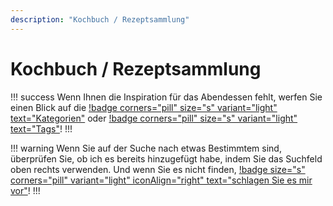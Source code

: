 ```yaml
---
description: "Kochbuch / Rezeptsammlung"
---
```


# Kochbuch / Rezeptsammlung

!!! success
Wenn Ihnen die Inspiration für das Abendessen fehlt, werfen Sie einen Blick auf die [!badge
corners="pill" size="s" variant="light" text="Kategorien"](./categories) oder [!badge
corners="pill" size="s" variant="light" text="Tags"](./tags)!
!!!

!!! warning
Wenn Sie auf der Suche nach etwas Bestimmtem sind, überprüfen Sie, ob ich es bereits hinzugefügt habe, indem Sie das Suchfeld oben rechts verwenden. Und wenn Sie es nicht finden, [!badge size="s" corners="pill"
variant="light" iconAlign="right" text="schlagen Sie es mir vor"](https://github.com/engeir/simple-recipes-cookbook/issues/new?assignees=&labels=recipe&template=recipe-request.md&title=%5BRECIPE%5D)!
!!!
